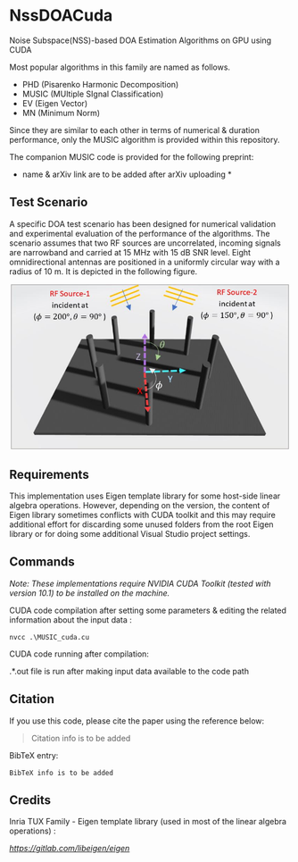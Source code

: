 # NssDOACuda
Noise Subspace(NSS)-based DOA Estimation Algorithms on GPU using CUDA

Most popular algorithms in this family are named as follows.  
* PHD (Pisarenko Harmonic Decomposition)
*	MUSIC (MUltiple SIgnal Classification)
*	EV (Eigen Vector)
*	MN (Minimum Norm) 

Since they are similar to each other in terms of numerical & duration performance, only the MUSIC algorithm is provided within this repository.

The companion MUSIC code is provided for the following preprint:

* name & arXiv link are to be added after arXiv uploading *

## Test Scenario 

A specific DOA test scenario has been designed for numerical validation and experimental evaluation of the performance of the algorithms. The scenario assumes that two RF sources are uncorrelated, incoming signals are narrowband and carried at 15 MHz with 15 dB SNR level. Eight omnidirectional antennas are positioned in a uniformly circular way with a radius of 10 m. It is depicted in the following figure. 

<p align="center">
  <img src="https://github.com/erayhamza/NssDOACuda/blob/master/images/TestScenario.JPG" width="500" height="auto">
</p>

## Requirements

This implementation uses Eigen template library for some host-side linear algebra operations. However, depending on the version, the content of Eigen library sometimes conflicts with CUDA toolkit and this may require additional effort for discarding some unused folders from the root Eigen library or for doing some additional Visual Studio project settings.    


## Commands

_Note: These implementations require NVIDIA CUDA Toolkit (tested with version 10.1) to be installed on the machine._

CUDA code compilation after setting some parameters & editing the related information about the input data :

```
nvcc .\MUSIC_cuda.cu
```

CUDA code running after compilation:

.\*.out file is run after making input data available to the code path 



## Citation

If you use this code, please cite the paper using the reference below:

> Citation info is to be added 

BibTeX entry:

```
BibTeX info is to be added 
```



## Credits

Inria TUX Family - Eigen template library (used in most of the linear algebra operations) :

*https://gitlab.com/libeigen/eigen*
